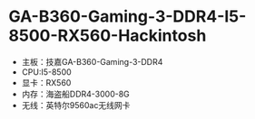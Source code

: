 # GA-B360-Gaming-3-DDR4-I5-8500-RX560-Hackintosh
+ 主板：技嘉GA-B360-Gaming-3-DDR4
+ CPU:I5-8500
+ 显卡：RX560
+ 内存：海盗船DDR4-3000-8G
+ 无线：英特尔9560ac无线网卡
